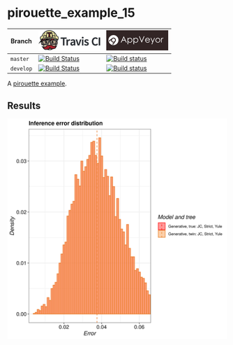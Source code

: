 # pirouette_example_15

Branch   |[![Travis CI logo](pics/TravisCI.png)](https://travis-ci.com)                                                                                               |[![AppVeyor logo](pics/AppVeyor.png)](https://appveyor.com)                                                                                               
---------|------------------------------------------------------------------------------------------------------------------------------------------------------------|--------------------------------------------------------------------------------------------------------------------------------------------------------------------------------------------
`master` |[![Build Status](https://travis-ci.com/richelbilderbeek/pirouette_example_15.svg?branch=master)](https://travis-ci.com/richelbilderbeek/pirouette_example_15) |[![Build status](https://ci.appveyor.com/api/projects/status/ver1sfwm1xyllwv7/branch/master?svg=true)](https://ci.appveyor.com/project/richelbilderbeek/pirouette-example-15/branch/master)
`develop`|[![Build Status](https://travis-ci.com/richelbilderbeek/pirouette_example_15.svg?branch=develop)](https://travis-ci.com/richelbilderbeek/pirouette_example_15)|[![Build status](https://ci.appveyor.com/api/projects/status/ver1sfwm1xyllwv7/branch/develop?svg=true)](https://ci.appveyor.com/project/richelbilderbeek/pirouette-example-15/branch/develop)

A [pirouette example](https://github.com/richelbilderbeek/pirouette_examples).

## Results

![](example_15_314/errors.png)
